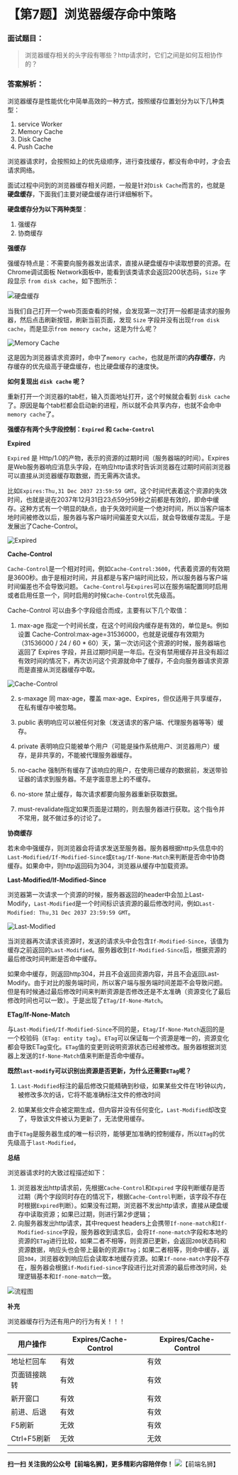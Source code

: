 # 【第7题】浏览器缓存命中策略

### 面试题目：
>  浏览器缓存相关的头字段有哪些？http请求时，它们之间是如何互相协作的？

### 答案解析：

浏览器缓存是性能优化中简单高效的一种方式，按照缓存位置划分为以下几种类型：

1. service Worker
2. Memory Cache
3. Disk Cache
4. Push Cache

浏览器请求时，会按照如上的优先级顺序，进行查找缓存，都没有命中时，才会去请求网络。


面试过程中问到的浏览器缓存相关问题，一般是针对`Disk Cache`而言的，也就是**硬盘缓存**，下面我们主要对硬盘缓存进行详细解析下。

**硬盘缓存分为以下两种类型**：

1. 强缓存
2. 协商缓存

**强缓存**

强缓存特点是：不需要向服务器发出请求，直接从硬盘缓存中读取想要的资源。在Chrome调试面板 Network面板中，能看到该类请求会返回200状态码，`Size` 字段显示 `from disk cache`，如下图所示：

![硬盘缓存](/34.jpg)

当我们自己打开一个web页面查看的时候，会发现第一次打开一般都是请求的服务器，然后点击刷新按钮，刷新当前页面，发现 `Size` 字段并没有出现`from disk cache`，而是显示`from memory cache`，这是为什么呢？

![Memory Cache](/35.png)

这是因为浏览器请求资源时，命中了`memory cache`，也就是所谓的**内存缓存**，内存缓存的优先级高于硬盘缓存，也比硬盘缓存的速度快。

**如何复现出 `disk cache` 呢？**

重新打开一个浏览器的tab栏，输入页面地址打开，这个时候就会看到 `disk cache` 了。原因是每个tab栏都会启动新的进程，所以就不会共享内存，也就不会命中`memory cache`了。

**强缓存有两个头字段控制：`Expired` 和 `Cache-Control`**

**Expired**

`Expired` 是 Http/1.0的产物，表示的资源的过期时间（服务器端的时间）。Expires是Web服务器响应消息头字段，在响应http请求时告诉浏览器在过期时间前浏览器可以直接从浏览器缓存取数据，而无需再次请求。

比如`Expires:Thu,31 Dec 2037 23:59:59 GMT`。这个时间代表着这个资源的失效时间，也就是说在2037年12月31日23点59分59秒之前都是有效的，即命中缓存。这种方式有一个明显的缺点，由于失效时间是一个绝对时间，所以当客户端本地时间被修改以后，服务器与客户端时间偏差变大以后，就会导致缓存混乱。于是发展出了Cache-Control。

![Expired](/36.png)


**Cache-Control**

`Cache-Control`是一个相对时间，例如`Cache-Control:3600`，代表着资源的有效期是3600秒。由于是相对时间，并且都是与客户端时间比较，所以服务器与客户端时间偏差也不会导致问题。
`Cache-Control`与`Expires`可以在服务端配置同时启用或者启用任意一个，同时启用的时候`Cache-Control`优先级高。

Cache-Control 可以由多个字段组合而成，主要有以下几个取值：

1. max-age 指定一个时间长度，在这个时间段内缓存是有效的，单位是s。例如设置 Cache-Control:max-age=31536000，也就是说缓存有效期为（31536000 / 24 / 60 * 60）天，第一次访问这个资源的时候，服务器端也返回了 Expires 字段，并且过期时间是一年后。在没有禁用缓存并且没有超过有效时间的情况下，再次访问这个资源就命中了缓存，不会向服务器请求资源而是直接从浏览器缓存中取。

![Cache-Control](/37.png)


2. s-maxage 同 max-age，覆盖 max-age、Expires，但仅适用于共享缓存，在私有缓存中被忽略。

3. public 表明响应可以被任何对象（发送请求的客户端、代理服务器等等）缓存。

4. private 表明响应只能被单个用户（可能是操作系统用户、浏览器用户）缓存，是非共享的，不能被代理服务器缓存。

5. no-cache 强制所有缓存了该响应的用户，在使用已缓存的数据前，发送带验证器的请求到服务器。不是字面意思上的不缓存。

6. no-store 禁止缓存，每次请求都要向服务器重新获取数据。

7. must-revalidate指定如果页面是过期的，则去服务器进行获取。这个指令并不常用，就不做过多的讨论了。

**协商缓存**

若未命中强缓存，则浏览器会将请求发送至服务器。服务器根据http头信息中的`Last-Modified/If-Modified-Since`或`Etag/If-None-Match`来判断是否命中协商缓存。如果命中，则http返回码为304，浏览器从缓存中加载资源。

**Last-Modified/If-Modified-Since**

浏览器第一次请求一个资源的时候，服务器返回的header中会加上Last-Modify，`Last-Modified`是一个时间标识该资源的最后修改时间，例如`Last-Modified: Thu,31 Dec 2037 23:59:59 GMT`。

![Last-Modified](/38.png)

当浏览器再次请求该资源时，发送的请求头中会包含`If-Modified-Since`，该值为缓存之前返回的`Last-Modified`。服务器收到`If-Modified-Since`后，根据资源的最后修改时间判断是否命中缓存。

如果命中缓存，则返回http304，并且不会返回资源内容，并且不会返回Last-Modify。由于对比的服务端时间，所以客户端与服务端时间差距不会导致问题。但是有时候通过最后修改时间来判断资源是否修改还是不太准确（资源变化了最后修改时间也可以一致）。于是出现了`ETag/If-None-Match`。

**ETag/If-None-Match**

与`Last-Modified/If-Modified-Since`不同的是，`Etag/If-None-Match`返回的是一个校验码（`ETag: entity tag`）。`ETag`可以保证每一个资源是唯一的，资源变化都会导致ETag变化。`ETag`值的变更则说明资源状态已经被修改。服务器根据浏览器上发送的`If-None-Match`值来判断是否命中缓存。


**既然`last-modify`可以识别出资源是否更新，为什么还需要`ETag`呢？**

1. `Last-Modified`标注的最后修改只能精确到秒级，如果某些文件在1秒钟以内，被修改多次的话，它将不能准确标注文件的修改时间

2. 如果某些文件会被定期生成，但内容并没有任何变化，`Last-Modified`却改变了，导致该文件被认为更新了，无法使用缓存。

由于`ETag`是服务器生成的唯一标识符，能够更加准确的控制缓存，所以`ETag`的优先级高于`last-Modified`，

**总结**

浏览器请求时的大致过程描述如下：

1. 浏览器发出http请求前，先根据`Cache-Control`和`Expired` 字段判断缓存是否过期（两个字段同时存在的情况下，根据`Cache-Control`判断，该字段不存在时根据`Expired`判断）。如果没有过期，浏览器不发出http请求，直接从硬盘缓存中读取资源；如果已过期，则进行第2步逻辑；
2. 向服务器发出http请求，其中request headers上会携带`If-none-match`和`If-Modified-since`字段，服务器收到请求后，会将`If-none-match`字段和本地的资源的`ETag`进行比较，如果二者不相等，则资源已更新，会返回`200`状态码和资源数据，响应头也会带上最新的资源`ETag`；如果二者相等，则命中缓存，返回`304`，浏览器收到响应后会读取本地缓存资源。如果`If-none-match`字段不存在，服务器会根据`if-Modified-since`字段进行比对资源的最后修改时间，处理逻辑基本和`If-none-match`一致。

![流程图](/39.png)

**补充**

浏览器缓存行为还有用户的行为有关！！！


用户操作 | Expires/Cache-Control |  Expires/Cache-Control
---|--- | ---
地址栏回车 | 有效 | 有效
页面链接跳转 | 有效 | 有效
新开窗口 | 有效 | 有效
前进、后退 | 有效 | 有效
F5刷新 | 无效 | 有效
Ctrl+F5刷新 | 无效 | 无效

***
 **扫一扫 关注我的公众号【前端名狮】，更多精彩内容陪伴你！**
![【前端名狮】](/7.webp)